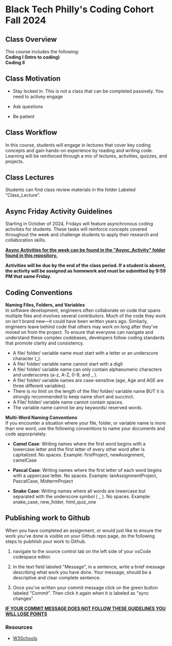 # Black Tech Philly's Coding Cohort Fall 2024

## Class Overview 
This course includes the following:
<br/>
**Coding I (Intro to coding)**
<br/>
**Coding II**
<br/>

## Class Motivation
- Stay locked in. This is not a class that can 
be completed passively. You need to activey engage

- Ask questions 

- Be patient

## Class Workflow
In this course, students will engage in lectures that cover key coding concepts and gain hands-on experience by reading and writing code. Learning will be reinforced through a mix of lectures, activities, quizzes, and projects.

## Class Lectures
Students can find class review materials in the folder Labeled "Class_Lecture". 

## Async Friday Activity Guidelines
Starting in October of 2024, Fridays will feature asynchronous coding activities for students. These tasks will reinforce concepts covered throughout the week and challenge students to apply their research and collaboration skills. 
<br/>

**<ins>Async Activities for the week can be found in the "Async_Activity" folder found in this repository.</ins>** 
<br/>

**Activities will be due by the end of the class period. If a student is absent, the activity will be assigned as homework and must be submitted by 9:59 PM that same Friday.**

## Coding Conventions 
**Naming Files, Folders, and Variables**
<br/>
In software development, engineers often collaborate on code that spans multiple files and involves several contributors. Much of the code they work on isn't brand new—it could have been written years ago. Similarly, engineers leave behind code that others may work on long after they've moved on from the project. To ensure that everyone can navigate and understand these complex codebases, developers follow coding standards that promote clarity and consistency. 

- A file/ folder/ variable name must start with a letter or an underscore character (_).
- A file/ folder/ variable name cannot start with a digit
- A file/ folder/ variable name can only contain alphanumeric characters and underscores (a-z, A-Z, 0-9, and _ ).
- A file/ folder/ variable names are case-sensitive (age, Age and AGE are three different variables).
- There is no limit on the length of the file/ folder/ variable name BUT it is strongly recommended to keep name short and succinct. 
- A File/ folder/ variable name cannot contain spaces.
- The variable name cannot be any keywords/ reserved words.

**Multi-Word Naming Conventions**
<br/>
If you encounter a situation where your file, folder, or variable name is more than one word, use the following conventions to name your documents and code apporpriately. 

- **Camel Case**: Writing names where the first word begins with a lowercase letter and the first letter of every other word after is capitalized. No spaces. Example: firstProject, newAssignment, camelCase

- **Pascal Case**: Writing names where the first letter of each word begins with a uppercase letter. No spaces. Example: IanAssignmentProject, PascalCase, MidtermProject  

- **Snake Case**: Writing names where all words are lowercase but separated with the underscore symbol ( _ ). No spaces. Example: snake_case, new_folder, html_quiz_one

## Publishing work to Github 
When you have completed an assignment, or would just like to ensure the work you've done is visible on your Github repo page, do the following steps to pubhlish your work to Github.

1. navigate to the source control tab on the left side of your 
vsCode codespace editor.

2. In the text field labeled "Message", in a sentence, write a brief message describing what work you have done. Your message, should be a descriptive and clear complete sentence. 

3. Once you've written your commit message click on the green button labeled "Commit". Then click it again when it is labeled as "sync changes". 

**<ins>IF YOUR COMMIT MESSAGE DOES NOT FOLLOW THESE GUIDELINES YOU WILL LOSE POINTS</ins>**

### Resources 
- [W3Schools](https://www.w3schools.com/)




